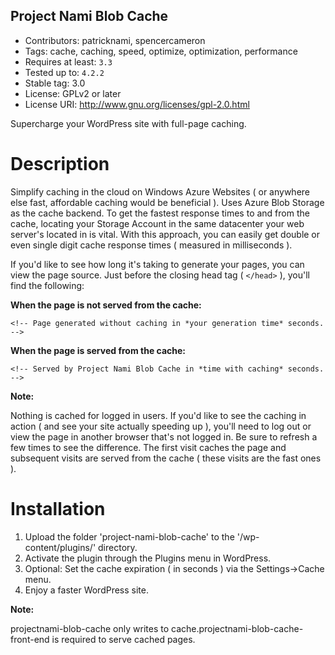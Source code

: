 Project Nami Blob Cache
-----------------------

  * Contributors: patricknami, spencercameron
  * Tags: cache, caching, speed, optimize, optimization, performance
  * Requires at least: ```3.3```
  * Tested up to: ```4.2.2```
  * Stable tag: 3.0
  * License: GPLv2 or later
  * License URI: http://www.gnu.org/licenses/gpl-2.0.html

Supercharge your WordPress site with full-page caching.

# Description
Simplify caching in the cloud on Windows Azure Websites ( or anywhere else fast, affordable caching would be beneficial ). Uses Azure Blob Storage as the cache backend. To get the fastest response times to and from the cache, locating your Storage Account in the same datacenter your web server's located in is vital. With this approach, you can easily get double or even single digit cache response times ( measured in milliseconds ).

If you'd like to see how long it's taking to generate your pages, you can view the page source. Just before the closing head tag ( `</head>` ), you'll find the following:

**When the page is not served from the cache:**

`<!-- Page generated without caching in *your generation time* seconds. -->`

**When the page is served from the cache:**

`<!-- Served by Project Nami Blob Cache in *time with caching* seconds. -->`

**Note:**

Nothing is cached for logged in users. If you'd like to see the caching in action ( and see your site actually speeding up ), you'll need to log out or view the page in another browser that's not logged in. Be sure to refresh a few times to see the difference. The first visit caches the page and subsequent visits are served from the cache ( these visits are the fast ones ).

# Installation

1. Upload the folder 'project-nami-blob-cache' to the '/wp-content/plugins/' directory.
2. Activate the plugin through the Plugins menu in WordPress.
3. Optional: Set the cache expiration ( in seconds ) via the Settings->Cache menu.
4. Enjoy a faster WordPress site.

**Note:**

projectnami-blob-cache only writes to cache.projectnami-blob-cache-front-end is required to serve cached pages.
